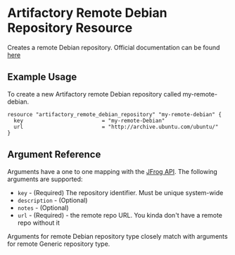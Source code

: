 # Artifactory Remote Debian Repository Resource

Creates a remote Debian repository.
Official documentation can be found [here](https://www.jfrog.com/confluence/display/JFROG/Debian+Repositories)


## Example Usage
To create a new Artifactory remote Debian repository called my-remote-debian.

```hcl
resource "artifactory_remote_debian_repository" "my-remote-debian" {
  key                         = "my-remote-Debian"
  url                         = "http://archive.ubuntu.com/ubuntu/"
}
```

## Argument Reference

Arguments have a one to one mapping with the [JFrog API](https://www.jfrog.com/confluence/display/RTF/Repository+Configuration+JSON). The following arguments are supported:

* `key` - (Required) The repository identifier. Must be unique system-wide
* `description` - (Optional)
* `notes` - (Optional)
* `url` - (Required) - the remote repo URL. You kinda don't have a remote repo without it

Arguments for remote Debian repository type closely match with arguments for remote Generic repository type.